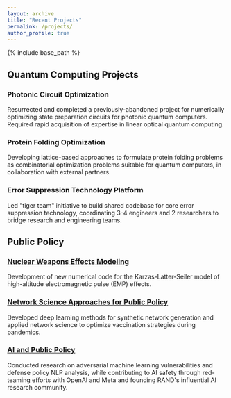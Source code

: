 ```yaml
---
layout: archive
title: "Recent Projects"
permalink: /projects/
author_profile: true
---
```


{% include base_path %}

## Quantum Computing Projects

### Photonic Circuit Optimization
Resurrected and completed a previously-abandoned project for numerically optimizing state preparation circuits for photonic quantum computers. Required rapid acquisition of expertise in linear optical quantum computing.

### Protein Folding Optimization
Developing lattice-based approaches to formulate protein folding problems as combinatorial optimization problems suitable for quantum computers, in collaboration with external partners.

### Error Suppression Technology Platform
Led "tiger team" initiative to build shared codebase for core error suppression technology, coordinating 3-4 engineers and 2 researchers to bridge research and engineering teams.

## Public Policy

### [Nuclear Weapons Effects Modeling](/projects/nuclear-weapons-effect/)
Development of new numerical code for the Karzas-Latter-Seiler model of high-altitude electromagnetic pulse (EMP) effects.

### [Network Science Approaches for Public Policy](/projects/network-science/)
Developed deep learning methods for synthetic network generation and applied network science to optimize vaccination strategies during pandemics.

### [AI and Public Policy](/projects/ai-policy/)
Conducted research on adversarial machine learning vulnerabilities and defense policy NLP analysis, while contributing to AI safety through red-teaming efforts with OpenAI and Meta and founding RAND's influential AI research community.

